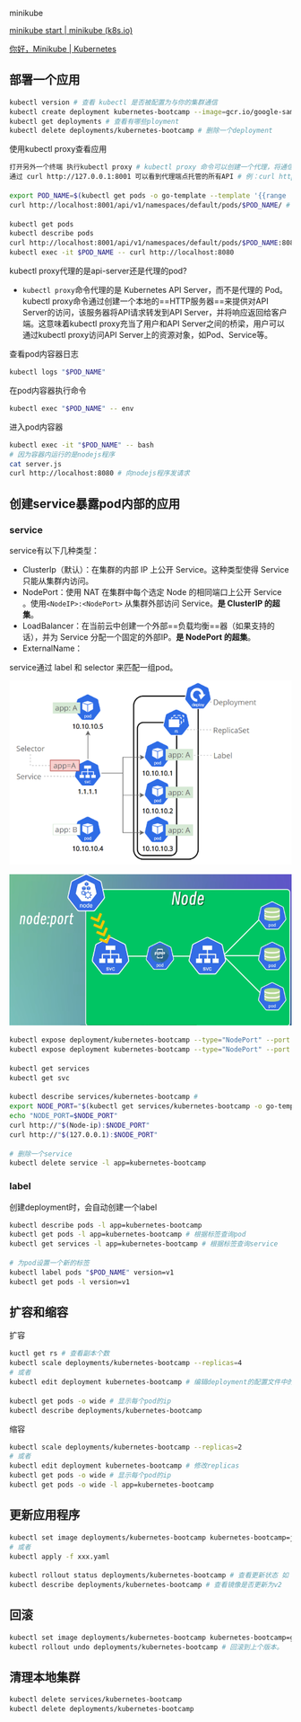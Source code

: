 minikube

[minikube start | minikube (k8s.io)](https://minikube.sigs.k8s.io/docs/start/)

[你好，Minikube | Kubernetes](https://kubernetes.io/zh-cn/docs/tutorials/hello-minikube/)



## 部署一个应用

```bash
kubectl version # 查看 kubectl 是否被配置为与你的集群通信
kubectl create deployment kubernetes-bootcamp --image=gcr.io/google-samples/kubernetes-bootcamp:v1 # 创建一个deployment
kubectl get deployments # 查看有哪些ployment
kubectl delete deployments/kubernetes-bootcamp # 删除一个deployment
```

使用kubectl proxy查看应用

```bash
打开另外一个终端 执行kubectl proxy # kubectl proxy 命令可以创建一个代理，将通信转发到集群范围的私有网络。 
通过 curl http://127.0.0.1:8001 可以看到代理端点托管的所有API # 例：curl http://127.0.0.1:8001/version

export POD_NAME=$(kubectl get pods -o go-template --template '{{range .items}}{{.metadata.name}}{{"\n"}}{{end}}') # 设置POD_NAME环境变量
curl http://localhost:8001/api/v1/namespaces/default/pods/$POD_NAME/ # 或者使用 kubectl get pod 获取pod名

kubectl get pods
kubectl describe pods
curl http://localhost:8001/api/v1/namespaces/default/pods/$POD_NAME:8080/proxy/ # 向容器内服务发送请求
kubectl exec -it $POD_NAME -- curl http://localhost:8080
```

kubectl proxy代理的是api-server还是代理的pod?

- `kubectl proxy`命令代理的是 Kubernetes API Server，而不是代理的 Pod。kubectl proxy命令通过创建一个本地的==HTTP服务器==来提供对API Server的访问，该服务器将API请求转发到API Server，并将响应返回给客户端。这意味着kubectl proxy充当了用户和API Server之间的桥梁，用户可以通过kubectl proxy访问API Server上的资源对象，如Pod、Service等。

查看pod内容器日志

```bash
kubectl logs "$POD_NAME"
```

在pod内容器执行命令

```bash
kubectl exec "$POD_NAME" -- env
```

进入pod内容器

```bash
kubectl exec -it "$POD_NAME" -- bash
# 因为容器内运行的是nodejs程序
cat server.js
curl http://localhost:8080 # 向nodejs程序发请求
```



## 创建service暴露pod内部的应用

### service

service有以下几种类型：

- ClusterIp（默认）：在集群的内部 IP 上公开 Service。这种类型使得 Service 只能从集群内访问。
- NodePort：使用 NAT 在集群中每个选定 Node 的相同端口上公开 Service 。使用`<NodeIP>:<NodePort>` 从集群外部访问 Service。**是 ClusterIP 的超集**。
- LoadBalancer：在当前云中创建一个外部==负载均衡==器（如果支持的话），并为 Service 分配一个固定的外部IP。**是 NodePort 的超集**。
- ExternalName：

service通过 label 和 selector 来匹配一组pod。

![image-20240401110906584](image/image-20240401110906584.png)

![image-20240401111416205](image/image-20240401111416205.png)



```bash
kubectl expose deployment/kubernetes-bootcamp --type="NodePort" --port 8080 # 8080是容器内应用程序的端口号，执行完这条命令会分配一个新的端口号来映射8080
kubectl expose deployment kubernetes-bootcamp --type="NodePort" --port 8080

kubectl get services
kubectl get svc

kubectl describe services/kubernetes-bootcamp # 
export NODE_PORT="$(kubectl get services/kubernetes-bootcamp -o go-template='{{(index .spec.ports 0).nodePort}}')"
echo "NODE_PORT=$NODE_PORT"
curl http://"$(Node-ip):$NODE_PORT" 
curl http://"$(127.0.0.1):$NODE_PORT" 

# 删除一个service
kubectl delete service -l app=kubernetes-bootcamp
```

### label

创建deployment时，会自动创建一个label

```bash
kubectl describe pods -l app=kubernetes-bootcamp
kubectl get pods -l app=kubernetes-bootcamp # 根据标签查询pod
kubectl get services -l app=kubernetes-bootcamp # 根据标签查询service

# 为pod设置一个新的标签
kubectl label pods "$POD_NAME" version=v1
kubectl get pods -l version=v1
```



## 扩容和缩容

扩容

```bash
kuctl get rs # 查看副本个数
kubectl scale deployments/kubernetes-bootcamp --replicas=4
# 或者
kubectl edit deployment kubernetes-bootcamp # 编辑deployment的配置文件中的replicas字段

kubectl get pods -o wide # 显示每个pod的ip
kubectl describe deployments/kubernetes-bootcamp
```

缩容

```bash
kubectl scale deployments/kubernetes-bootcamp --replicas=2 
# 或者
kubectl edit deployment kubernetes-bootcamp # 修改replicas
kubectl get pods -o wide # 显示每个pod的ip
kubectl get pods -o wide -l app=kubernetes-bootcamp
```



## 更新应用程序

```bash
kubectl set image deployments/kubernetes-bootcamp kubernetes-bootcamp=jocatalin/kubernetes-bootcamp:v2
# 或者
kubectl apply -f xxx.yaml

kubectl rollout status deployments/kubernetes-bootcamp # 查看更新状态 如：deployment "kubernetes-bootcamp" successfully rolled out
kubectl describe deployments/kubernetes-bootcamp # 查看镜像是否更新为v2
```



## 回滚

```bash
kubectl set image deployments/kubernetes-bootcamp kubernetes-bootcamp=gcr.io/google-samples/kubernetes-bootcamp:v10 # v10镜像是没有的， 所以pod的状态是ImagePullBackOff，需要回滚。
kubectl rollout undo deployments/kubernetes-bootcamp # 回滚到上个版本。
```



## 清理本地集群

```bash
kubectl delete services/kubernetes-bootcamp
kubectl delete deployments/kubernetes-bootcamp
```













